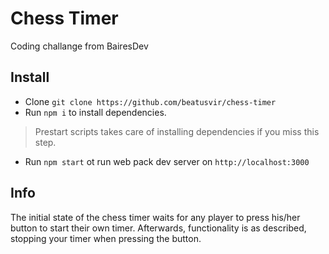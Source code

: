 # Chess Timer
Coding challange from BairesDev

## Install
* Clone `git clone https://github.com/beatusvir/chess-timer`
* Run `npm i` to install dependencies. 

> Prestart scripts takes care of installing dependencies if you miss this step.

* Run `npm start` ot run web pack dev server on `http://localhost:3000`

## Info
The initial state of the chess timer waits for any player to press his/her button to start their own timer. Afterwards, functionality is as described, stopping your timer when pressing the button.
